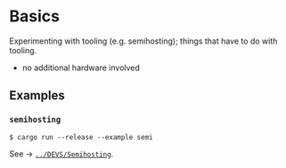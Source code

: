 # Basics

Experimenting with tooling (e.g. semihosting); things that have to do with tooling.

- no additional hardware involved


## Examples

### `semihosting`

```
$ cargo run --release --example semi
```

See -> [`../DEVS/Semihosting`](../DEVS/Semihosting.md). 

